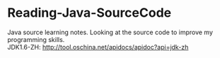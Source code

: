 # Reading-Java-SourceCode
 Java source learning notes. Looking at the source code to improve my programming skills.    
 JDK1.6-ZH: <http://tool.oschina.net/apidocs/apidoc?api=jdk-zh>
